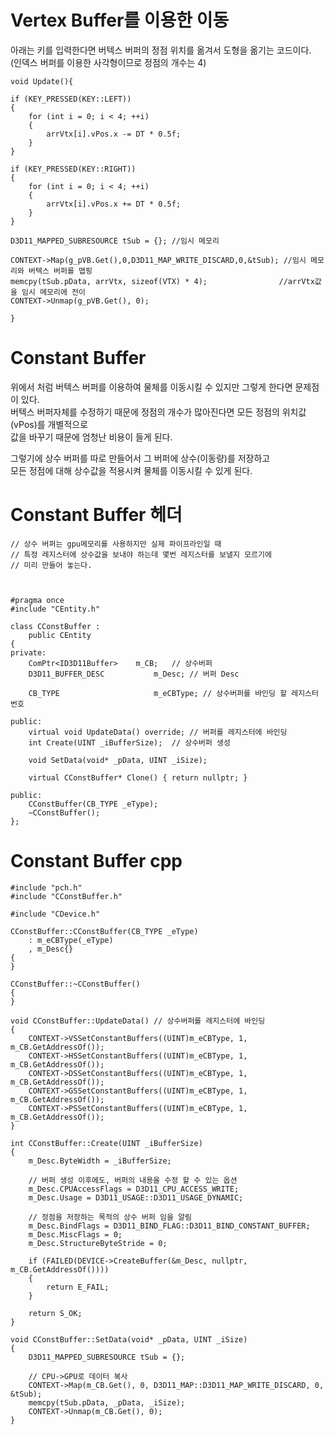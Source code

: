 Vertex Buffer를 이용한 이동
============================
아래는 키를 입력한다면 버텍스 버퍼의 정점 위치를 옮겨서 도형을 옮기는 코드이다.  
(인덱스 버퍼를 이용한 사각형이므로 정점의 개수는 4)  
  
    void Update(){
    
  	if (KEY_PRESSED(KEY::LEFT))
  	{
  		for (int i = 0; i < 4; ++i)
  		{
  			arrVtx[i].vPos.x -= DT * 0.5f;
  		}
  	}
  
  	if (KEY_PRESSED(KEY::RIGHT))
  	{
  		for (int i = 0; i < 4; ++i)
  		{
  			arrVtx[i].vPos.x += DT * 0.5f;
  		}
  	}

  	D3D11_MAPPED_SUBRESOURCE tSub = {}; //임시 메모리
  
  	CONTEXT->Map(g_pVB.Get(),0,D3D11_MAP_WRITE_DISCARD,0,&tSub); //임시 메모리와 버텍스 버퍼를 맵핑
  	memcpy(tSub.pData, arrVtx, sizeof(VTX) * 4);        		//arrVtx값을 임시 메모리에 전이
  	CONTEXT->Unmap(g_pVB.Get(), 0);
    
    }

  
Constant Buffer
=================
위에서 처럼 버텍스 버퍼를 이용하여 물체를 이동시킬 수 있지만 그렇게 한다면 문제점이 있다.  
버텍스 버퍼자체를 수정하기 때문에 정점의 개수가 많아진다면 모든 정점의 위치값(vPos)를 개별적으로   
값을 바꾸기 때문에 엄청난 비용이 들게 된다.  
  
그렇기에 상수 버퍼를 따로 만들어서 그 버퍼에 상수(이동량)를 저장하고  
모든 정점에 대해 상수값을 적용시켜 물체를 이동시킬 수 있게 된다.  


Constant Buffer 헤더
=================================
	// 상수 버퍼는 gpu메모리를 사용하지만 실제 파이프라인일 때
	// 특정 레지스터에 상수값을 보내야 하는데 몇번 레지스터를 보낼지 모르기에
	// 미리 만들어 놓는다.
	
	
	
	#pragma once
	#include "CEntity.h"
	
	class CConstBuffer :
	    public CEntity
	{
	private:
	    ComPtr<ID3D11Buffer>	m_CB;	// 상수버퍼
	    D3D11_BUFFER_DESC           m_Desc;	// 버퍼 Desc
	
	    CB_TYPE                     m_eCBType; // 상수버퍼를 바인딩 할 레지스터 번호
	
	public:
	    virtual void UpdateData() override;	// 버퍼를 레지스터에 바인딩
	    int Create(UINT _iBufferSize);	// 상수버퍼 생성
	
	    void SetData(void* _pData, UINT _iSize);
	
	    virtual CConstBuffer* Clone() { return nullptr; }
	
	public:
	    CConstBuffer(CB_TYPE _eType);
	    ~CConstBuffer();
	};
	
	
		


Constant Buffer cpp
===============
      

	#include "pch.h"
	#include "CConstBuffer.h"
	
	#include "CDevice.h"
	
	CConstBuffer::CConstBuffer(CB_TYPE _eType)
		: m_eCBType(_eType)
		, m_Desc{}
	{
	}
	
	CConstBuffer::~CConstBuffer()
	{
	}
	
	void CConstBuffer::UpdateData() // 상수버퍼를 레지스터에 바인딩
	{
		CONTEXT->VSSetConstantBuffers((UINT)m_eCBType, 1, m_CB.GetAddressOf());
		CONTEXT->HSSetConstantBuffers((UINT)m_eCBType, 1, m_CB.GetAddressOf());
		CONTEXT->DSSetConstantBuffers((UINT)m_eCBType, 1, m_CB.GetAddressOf());
		CONTEXT->GSSetConstantBuffers((UINT)m_eCBType, 1, m_CB.GetAddressOf());
		CONTEXT->PSSetConstantBuffers((UINT)m_eCBType, 1, m_CB.GetAddressOf());
	}
	
	int CConstBuffer::Create(UINT _iBufferSize)
	{
		m_Desc.ByteWidth = _iBufferSize;
	
		// 버퍼 생성 이후에도, 버퍼의 내용을 수정 할 수 있는 옵션
		m_Desc.CPUAccessFlags = D3D11_CPU_ACCESS_WRITE;
		m_Desc.Usage = D3D11_USAGE::D3D11_USAGE_DYNAMIC;
	
		// 정점을 저장하는 목적의 상수 버퍼 임을 알림
		m_Desc.BindFlags = D3D11_BIND_FLAG::D3D11_BIND_CONSTANT_BUFFER;
		m_Desc.MiscFlags = 0;
		m_Desc.StructureByteStride = 0;
	
		if (FAILED(DEVICE->CreateBuffer(&m_Desc, nullptr, m_CB.GetAddressOf())))
		{
			return E_FAIL;
		}
	
		return S_OK;
	}
	
	void CConstBuffer::SetData(void* _pData, UINT _iSize)
	{
		D3D11_MAPPED_SUBRESOURCE tSub = {};
		
		// CPU->GPU로 데이터 복사
		CONTEXT->Map(m_CB.Get(), 0, D3D11_MAP::D3D11_MAP_WRITE_DISCARD, 0, &tSub);
		memcpy(tSub.pData, _pData, _iSize);
		CONTEXT->Unmap(m_CB.Get(), 0);
	}
	
	
	    
	

